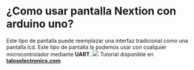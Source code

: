 # ¿Como usar pantalla Nextion con arduino uno?
Este tipo de pantalla puede reemplazar una interfaz tradicional como una  pantalla lcd.
Este tipo de pantalla la podemos usar con cualquier microcontrolador mediante **UART**.
![](https://cdn.shopify.com/s/files/1/0020/8027/6524/files/Pantalla_nextion_con_arduino_1024x1024.png?v=1630167235)
Tutorial disponible en [**taloselectronics.com**](https://www.taloselectronics.com/blogs/tutoriales/como-usar-pantalla-nextion-con-arduino)
